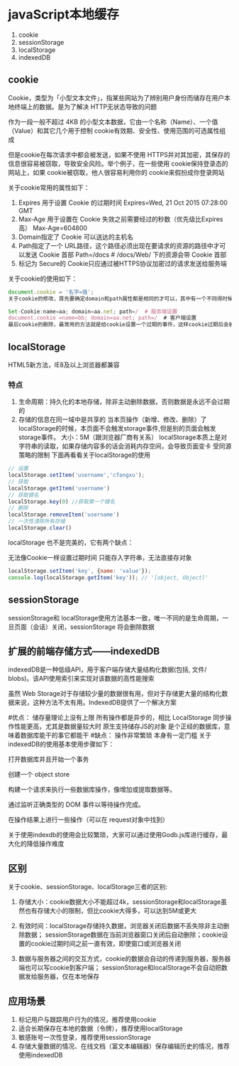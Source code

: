 # javaScript本地缓存

1. cookie 
2. sessionStorage
3. localStorage
4. indexedDB

## cookie
Cookie，类型为「小型文本文件」，指某些网站为了辨别用户身份而储存在用户本地终端上的数据。是为了解决 HTTP无状态导致的问题

作为一段一般不超过 4KB 的小型文本数据，它由一个名称（Name）、一个值（Value）和其它几个用于控制 cookie有效期、安全性、使用范围的可选属性组成

但是cookie在每次请求中都会被发送，如果不使用 HTTPS并对其加密，其保存的信息很容易被窃取，导致安全风险。举个例子，在一些使用 cookie保持登录态的网站上，如果 cookie被窃取，他人很容易利用你的 cookie来假扮成你登录网站

关于cookie常用的属性如下：

1. Expires 用于设置 Cookie 的过期时间
Expires=Wed, 21 Oct 2015 07:28:00 GMT  
2. Max-Age 用于设置在 Cookie 失效之前需要经过的秒数（优先级比Expires高）
Max-Age=604800  
3. Domain指定了 Cookie 可以送达的主机名
4. Path指定了一个 URL路径，这个路径必须出现在要请求的资源的路径中才可以发送 Cookie 首部
Path=/docs   # /docs/Web/ 下的资源会带 Cookie 首部  
5. 标记为 Secure的 Cookie只应通过被HTTPS协议加密过的请求发送给服务端


关于cookie的使用如下：
```js
document.cookie = '名字=值';
关于cookie的修改，首先要确定domain和path属性都是相同的才可以，其中有一个不同得时候都会创建出一个新的cookie

Set-Cookie:name=aa; domain=aa.net; path=/  # 服务端设置
document.cookie =name=bb; domain=aa.net; path=/  # 客户端设置
最后cookie的删除，最常用的方法就是给cookie设置一个过期的事件，这样cookie过期后会被浏览器删除
```

## localStorage
HTML5新方法，IE8及以上浏览器都兼容
### 特点
1. 生命周期：持久化的本地存储，除非主动删除数据，否则数据是永远不会过期的
2. 存储的信息在同一域中是共享的
当本页操作（新增、修改、删除）了localStorage的时候，本页面不会触发storage事件,但是别的页面会触发storage事件。
大小：5M（跟浏览器厂商有关系）
localStorage本质上是对字符串的读取，如果存储内容多的话会消耗内存空间，会导致页面变卡
受同源策略的限制
下面再看看关于localStorage的使用
```js
// 设置
localStorage.setItem('username','cfangxu');
// 获取
localStorage.getItem('username')
// 获取键名
localStorage.key(0) //获取第一个键名
// 删除
localStorage.removeItem('username')
// 一次性清除所有存储
localStorage.clear()
```
localStorage 也不是完美的，它有两个缺点：

无法像Cookie一样设置过期时间
只能存入字符串，无法直接存对象
```js
localStorage.setItem('key', {name: 'value'});
console.log(localStorage.getItem('key')); // '[object, Object]'
```

## sessionStorage
sessionStorage和 localStorage使用方法基本一致，唯一不同的是生命周期，一旦页面（会话）关闭，sessionStorage 将会删除数据

## 扩展的前端存储方式——indexedDB
indexedDB是一种低级API，用于客户端存储大量结构化数据(包括, 文件/ blobs)。该API使用索引来实现对该数据的高性能搜索

虽然 Web Storage对于存储较少量的数据很有用，但对于存储更大量的结构化数据来说，这种方法不太有用。IndexedDB提供了一个解决方案

#优点：
储存量理论上没有上限
所有操作都是异步的，相比 LocalStorage 同步操作性能更高，尤其是数据量较大时
原生支持储存JS的对象
是个正经的数据库，意味着数据库能干的事它都能干
#缺点：
操作非常繁琐
本身有一定门槛
关于indexedDB的使用基本使用步骤如下：

打开数据库并且开始一个事务

创建一个 object store

构建一个请求来执行一些数据库操作，像增加或提取数据等。

通过监听正确类型的 DOM 事件以等待操作完成。

在操作结果上进行一些操作（可以在 request对象中找到）

关于使用indexdb的使用会比较繁琐，大家可以通过使用Godb.js库进行缓存，最大化的降低操作难度

## 区别
关于cookie、sessionStorage、localStorage三者的区别: 

1. 存储大小：cookie数据大小不能超过4k，sessionStorage和localStorage虽然也有存储大小的限制，但比cookie大得多，可以达到5M或更大

2. 有效时间：localStorage存储持久数据，浏览器关闭后数据不丢失除非主动删除数据； sessionStorage数据在当前浏览器窗口关闭后自动删除；cookie设置的cookie过期时间之前一直有效，即使窗口或浏览器关闭

3. 数据与服务器之间的交互方式，cookie的数据会自动的传递到服务器，服务器端也可以写cookie到客户端； sessionStorage和localStorage不会自动把数据发给服务器，仅在本地保存

## 应用场景
1. 标记用户与跟踪用户行为的情况，推荐使用cookie
2. 适合长期保存在本地的数据（令牌），推荐使用localStorage
3. 敏感账号一次性登录，推荐使用sessionStorage
4. 存储大量数据的情况、在线文档（富文本编辑器）保存编辑历史的情况，推荐使用indexedDB